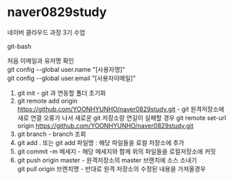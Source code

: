 # naver0829study
네이버 클라우드 과정 3기 수업





git-bash

처음 이메일과 유저명 확인  
git config --global user.name "[사용자명]"  
git config --global user.email "[사용자이메일]"


1. git init - git 과 연동할 폴더 초기화
2. git remote add origin https://github.com/YOONHYUNHO/naver0829study.git - git 원격저장소에 새로 연결  오류가 나서 새로운 git 저장소랑 연길이 실패할 경우  git remote set-url origin https://github.com/YOONHYUNHO/naver0829study.git  
3. git branch - branch 조회
4. git add . 또는 git add 파일명 : 해당 파일들을 로컬 저장소에 추가
5. git commit -m 메세지 - 해당 메세지와 함께 위의 파일들을 로컬저장소에 커밋
6. git push origin master - 원격저장소의 master 브랜치에 소스 소내기  
 git pull origin 브랜치명 - 반대로 원격 저장소의 수정된 내용을 가져올경우 



